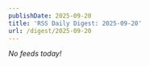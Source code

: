 ```yaml
---
publishDate: 2025-09-20
title: 'RSS Daily Digest: 2025-09-20'
url: /digest/2025-09-20
---
```


_No feeds today!_
